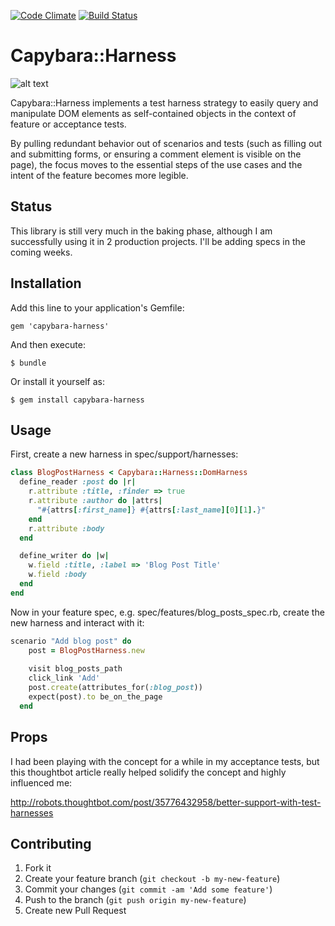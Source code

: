 [![Code Climate](https://codeclimate.com/github/twmills/capybara-harness.png)](https://codeclimate.com/github/twmills/capybara-harness)
[![Build Status](https://travis-ci.org/twmills/capybara-harness.png)](https://travis-ci.org/twmills/capybara-harness)

# Capybara::Harness

![alt text](http://upload.wikimedia.org/wikipedia/commons/b/bc/Capybara_harness.jpg "A dignified, harness-wearing capybara")

Capybara::Harness implements a test harness strategy to easily query and manipulate DOM elements as self-contained
objects in the context of feature or acceptance tests.

By pulling redundant behavior out of scenarios and tests (such as filling out and submitting forms, or ensuring a
comment element is visible on the page), the focus moves to the essential steps of the use cases and the intent of
the feature becomes more legible.

## Status

This library is still very much in the baking phase, although I am successfully using it in 2 production projects. I'll
be adding specs in the coming weeks.

## Installation

Add this line to your application's Gemfile:

    gem 'capybara-harness'

And then execute:

    $ bundle

Or install it yourself as:

    $ gem install capybara-harness

## Usage

First, create a new harness in spec/support/harnesses:

```ruby
class BlogPostHarness < Capybara::Harness::DomHarness
  define_reader :post do |r|
    r.attribute :title, :finder => true
    r.attribute :author do |attrs|
      "#{attrs[:first_name]} #{attrs[:last_name][0][1].}"
    end    
    r.attribute :body
  end

  define_writer do |w|
    w.field :title, :label => 'Blog Post Title'
    w.field :body
  end
end
```

Now in your feature spec, e.g. spec/features/blog_posts_spec.rb, create the new harness and interact with it:

```ruby
scenario "Add blog post" do
    post = BlogPostHarness.new
    
    visit blog_posts_path
    click_link 'Add'
    post.create(attributes_for(:blog_post))
    expect(post).to be_on_the_page
  end
```

## Props

I had been playing with the concept for a while in my acceptance tests, but this thoughtbot article really helped
solidify the concept and highly influenced me:

http://robots.thoughtbot.com/post/35776432958/better-support-with-test-harnesses

## Contributing

1. Fork it
2. Create your feature branch (`git checkout -b my-new-feature`)
3. Commit your changes (`git commit -am 'Add some feature'`)
4. Push to the branch (`git push origin my-new-feature`)
5. Create new Pull Request
